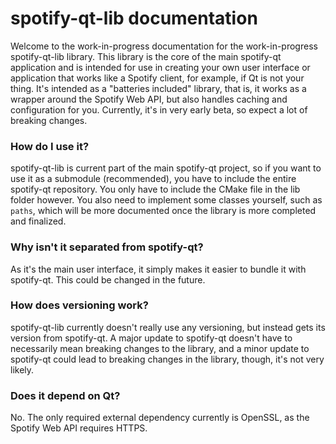# spotify-qt-lib documentation
Welcome to the work-in-progress documentation for the work-in-progress spotify-qt-lib library. This library is the 
core of the main spotify-qt application and is intended for use in creating your own user interface or application 
that works like a Spotify client, for example, if Qt is not your thing. It's intended as a "batteries included" 
library, that is, it works as a wrapper around the Spotify Web API, but also handles caching and configuration for 
you. Currently, it's in very early beta, so expect a lot of breaking changes.

### How do I use it?
spotify-qt-lib is current part of the main spotify-qt project, so if you want to use it as a submodule (recommended),
you have to include the entire spotify-qt repository. You only have to include the CMake file in the lib folder 
however. You also need to implement some classes yourself, such as `paths`, which will be more documented once the 
library is more completed and finalized.

### Why isn't it separated from spotify-qt?
As it's the main user interface, it simply makes it easier to bundle it with spotify-qt. This could be changed in 
the future.

### How does versioning work?
spotify-qt-lib currently doesn't really use any versioning, but instead gets its version from spotify-qt. A major 
update to spotify-qt doesn't have to necessarily mean breaking changes to the library, and a minor update to 
spotify-qt could lead to breaking changes in the library, though, it's not very likely.

### Does it depend on Qt?
No. The only required external dependency currently is OpenSSL, as the Spotify Web API requires HTTPS.
